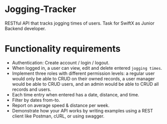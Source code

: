 # Jogging-Tracker
RESTful API that tracks jogging times of users. Task for SwiftX as Junior Backend developer.

# Functionality requirements

- Authentication: Create account / login / logout.
- When logged in, a user can view, edit and delete entered `jogging times`.
- Implement three roles with different permission levels: a regular user would only be able to CRUD on their owned records, a user manager would be able to CRUD users, and an admin would be able to CRUD all records and users.
- Each time entry when entered has a date, distance, and time.
- Filter by dates from-to.
- Report on average speed & distance per week.
- Demonstrate how your API works by writing examples using a REST client like Postman, cURL, or using swagger.
